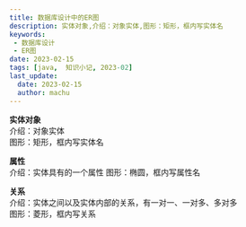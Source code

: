 ```yaml
---
title: 数据库设计中的ER图
description: 实体对象,介绍：对象实体,图形：矩形，框内写实体名
keywords:
 - 数据库设计
 - ER图
date: 2023-02-15
tags: [java,  知识小记, 2023-02]
last_update:
  date: 2023-02-15
  author: machu
---
```


**实体对象**  
介绍：对象实体  
图形：矩形，框内写实体名

**属性**  
介绍：实体具有的一个属性
图形：椭圆，框内写属性名

**关系**  
介绍：实体之间以及实体内部的关系，有一对一、一对多、多对多  
图形：菱形，框内写关系
